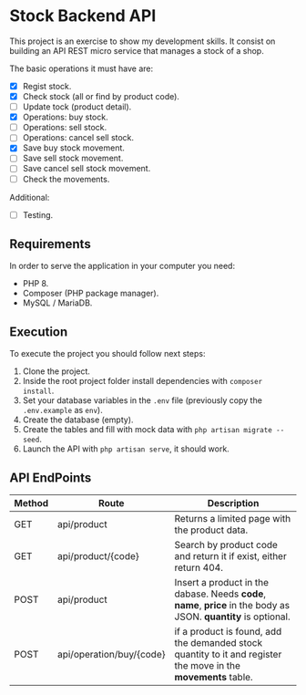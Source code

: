 # Stock Backend API

This project is an exercise to show my development skills. It consist on building an API REST micro service that manages a stock of a shop.

The basic operations it must have are:

- [x] Regist stock.
- [x] Check stock (all or find by product code).
- [ ] Update tock (product detail).
- [x] Operations: buy stock.
- [ ] Operations: sell stock.
- [ ] Operations: cancel sell stock.
- [x] Save buy stock movement.
- [ ] Save sell stock movement.
- [ ] Save cancel sell stock movement.
- [ ] Check the movements.

Additional:

- [ ] Testing.

## Requirements

In order to serve the application in your computer you need:

- PHP 8.
- Composer (PHP package manager).
- MySQL / MariaDB.

## Execution

To execute the project you should follow next steps:

1. Clone the project.
2. Inside the root project folder install dependencies with `composer install`.
3. Set your database variables in the `.env` file (previously copy the `.env.example` as `env`).
4. Create the database (empty).
5. Create the tables and fill with mock data with `php artisan migrate --seed`.
6. Launch the API with `php artisan serve`, it should work.

## API EndPoints

Method  | Route | Description
------------- | ------------- | -------------
GET | api/product | Returns a limited page with the product data.
GET | api/product/{code}  | Search by product code and return it if exist, either return 404.
POST | api/product | Insert a product in the dabase. Needs **code**, **name**, **price** in the body as JSON. **quantity** is optional.
POST | api/operation/buy/{code} | if a product is found, add the demanded stock quantity to it and register the move in the **movements** table.
